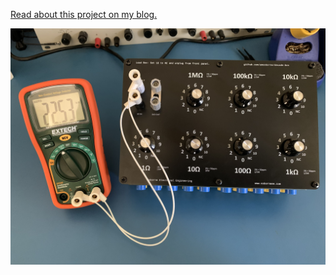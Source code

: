 [Read about this project on my blog.](https://www.osborneee.com/decade-box/)

![decade_box_demo](https://github.com/amosborne/decade-box/blob/main/pics/decade_box_demo.jpg)
